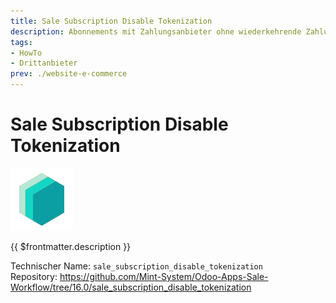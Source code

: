 ```yaml
---
title: Sale Subscription Disable Tokenization
description: Abonnements mit Zahlungsanbieter ohne wiederkehrende Zahlung kaufen.
tags:
- HowTo
- Drittanbieter
prev: ./website-e-commerce
---
```


# Sale Subscription Disable Tokenization
![icon_oms_box](attachments/icons_odoo_mint_system.png)

{{ $frontmatter.description }}

Technischer Name: `sale_subscription_disable_tokenization`\
Repository: <https://github.com/Mint-System/Odoo-Apps-Sale-Workflow/tree/16.0/sale_subscription_disable_tokenization>
